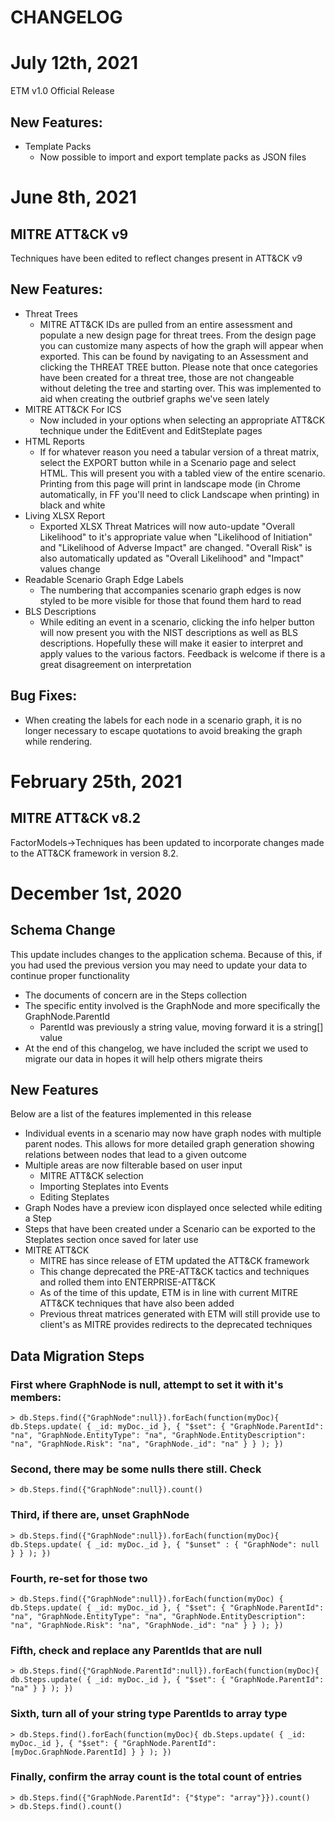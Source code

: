 CHANGELOG
============

# July 12th, 2021

ETM v1.0 Official Release

## New Features:

- Template Packs
  + Now possible to import and export template packs as JSON files

# June 8th, 2021

## MITRE ATT&CK v9

Techniques have been edited to reflect changes present in ATT&CK v9

## New Features:

- Threat Trees
  + MITRE ATT&CK IDs are pulled from an entire assessment and populate a new design page for threat trees. From the design page you can customize many aspects of how the graph will appear when exported. This can be found by navigating to an Assessment and clicking the THREAT TREE button. Please note that once categories have been created for a threat tree, those are not changeable without deleting the tree and starting over. This was implemented to aid when creating the outbrief graphs we've seen lately
- MITRE ATT&CK For ICS
  + Now included in your options when selecting an appropriate ATT&CK technique under the EditEvent and EditSteplate pages
- HTML Reports
  + If for whatever reason you need a tabular version of a threat matrix, select the EXPORT button while in a Scenario page and select HTML. This will present you with a tabled view of the entire scenario. Printing from this page will print in landscape mode (in Chrome automatically, in FF you'll need to click Landscape when printing) in black and white
- Living XLSX Report
  + Exported XLSX Threat Matrices will now auto-update "Overall Likelihood" to it's appropriate value when "Likelihood of Initiation" and "Likelihood of Adverse Impact" are changed. "Overall Risk" is also automatically updated as "Overall Likelihood" and "Impact" values change
- Readable Scenario Graph Edge Labels
  + The numbering that accompanies scenario graph edges is now styled to be more visible for those that found them hard to read
- BLS Descriptions
  + While editing an event in a scenario, clicking the info helper button will now present you with the NIST descriptions as well as BLS descriptions. Hopefully these will make it easier to interpret and apply values to the various factors. Feedback is welcome if there is a great disagreement on interpretation
  
## Bug Fixes:

- When creating the labels for each node in a scenario graph, it is no longer necessary to escape quotations to avoid breaking the graph while rendering.

# February 25th, 2021

## MITRE ATT&CK v8.2

FactorModels->Techniques has been updated to incorporate changes made to the ATT&CK framework in version 8.2.

# December 1st, 2020

## Schema Change

This update includes changes to the application schema. Because of this, if you had used the previous version you may need to update your data to continue proper functionality

- The documents of concern are in the Steps collection
- The specific entity involved is the GraphNode and more specifically the GraphNode.ParentId
  - ParentId was previously a string value, moving forward it is a string[] value
- At the end of this changelog, we have included the script we used to migrate our data in hopes it will help others migrate theirs

## New Features

Below are a list of the features implemented in this release

- Individual events in a scenario may now have graph nodes with multiple parent nodes. This allows for more detailed graph generation showing relations between nodes that lead to a given outcome
- Multiple areas are now filterable based on user input
  - MITRE ATT&CK selection
  - Importing Steplates into Events
  - Editing Steplates
- Graph Nodes have a preview icon displayed once selected while editing a Step
- Steps that have been created under a Scenario can be exported to the Steplates section once saved for later use
- MITRE ATT&CK
  - MITRE has since release of ETM updated the ATT&CK framework
  - This change deprecated the PRE-ATT&CK tactics and techniques and rolled them into ENTERPRISE-ATT&CK
  - As of the time of this update, ETM is in line with current MITRE ATT&CK techniques that have also been added
  - Previous threat matrices generated with ETM will still provide use to client's as MITRE provides redirects to the deprecated techniques

## Data Migration Steps

### First where GraphNode is null, attempt to set it with it's members:
```
> db.Steps.find({"GraphNode":null}).forEach(function(myDoc){ db.Steps.update( { _id: myDoc._id }, { "$set": { "GraphNode.ParentId": "na", "GraphNode.EntityType": "na", "GraphNode.EntityDescription": "na", "GraphNode.Risk": "na", "GraphNode._id": "na" } } ); })
```

### Second, there may be some nulls there still. Check
```
> db.Steps.find({"GraphNode":null}).count()
```

### Third, if there are, unset GraphNode
```
> db.Steps.find({"GraphNode":null}).forEach(function(myDoc){ db.Steps.update( { _id: myDoc._id }, { "$unset" : { "GraphNode": null } } ); })
```

### Fourth, re-set for those two
```
> db.Steps.find({"GraphNode":null}).forEach(function(myDoc) { db.Steps.update( { _id: myDoc._id }, { "$set": { "GraphNode.ParentId": "na", "GraphNode.EntityType": "na", "GraphNode.EntityDescription": "na", "GraphNode.Risk": "na", "GraphNode._id": "na" } } ); })
```

### Fifth, check and replace any ParentIds that are null
```
> db.Steps.find({"GraphNode.ParentId":null}).forEach(function(myDoc){ db.Steps.update( { _id: myDoc._id }, { "$set": { "GraphNode.ParentId": "na" } } ); })
```

### Sixth, turn all of your string type ParentIds to array type
```
> db.Steps.find().forEach(function(myDoc){ db.Steps.update( { _id: myDoc._id }, { "$set": { "GraphNode.ParentId": [myDoc.GraphNode.ParentId] } } ); })
```

### Finally, confirm the array count is the total count of entries
```
> db.Steps.find({"GraphNode.ParentId": {"$type": "array"}}).count()
> db.Steps.find().count()
```
